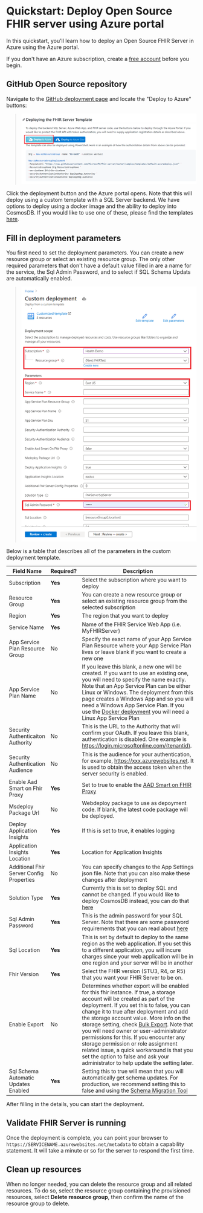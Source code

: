 # Quickstart: Deploy Open Source FHIR server using Azure portal

In this quickstart, you'll learn how to deploy an Open Source FHIR Server in Azure using the Azure portal.

If you don't have an Azure subscription, create a [free account](https://azure.microsoft.com/free/?WT.mc_id=A261C142F) before you begin.

## GitHub Open Source repository

Navigate to the [GitHub deployment page](https://github.com/Microsoft/fhir-server/blob/master/docs/DefaultDeployment.md) and locate the "Deploy to Azure" buttons:

>![Open Source Deployment Page](images/quickstart-oss-portal/deployment-page-oss.png)

Click the deployment button and the Azure portal opens. Note that this will deploy using a custom template with a SQL Server backend. We have options to deploy using a docker image and the ability to deploy into CosmosDB. If you would like to use one of these, please find the templates [here](https://github.com/microsoft/fhir-server/tree/master/samples/templates).

## Fill in deployment parameters

You first need to set the deployment parameters. You can create a new resource group or select an existing resource group. The only other required parameters that don't have a default value filled in are a name for the service, the Sql Admin Password, and to select if SQL Schema Updats are automatically enabled.

>![Custom Deployment Parameters](images/quickstart-oss-portal/deployment-custom-parameters.png)

Below is a table that describes all of the parameters in the custom deployment template.

|Field Name|Required?|Description|
|-|-|-|
|Subscription|**Yes**|Select the subscription where you want to deploy|
|Resource Group|**Yes**|You can create a new resource group or select an existing resource group from the selected subscription|
|Region|**Yes**|The region that you want to deploy|
|Service Name|**Yes**|Name of the FHIR Service Web App (i.e. MyFHIRServer)|
|App Service Plan Resource Group|No|Specify the exact name of your App Service Plan Resource where your App Service Plan lives or leave blank if you want to create a new one|
|App Service Plan Name|No|If you leave this blank, a new one will be created. If you want to use an existing one, you will need to specify the name exactly. Note that an App Service Plan can be either Linux or Windows. The deployment from this page creates a Windows App and so you will need a Windows App Service Plan. If you use the [Docker deployment](https://github.com/microsoft/fhir-server/blob/master/samples/templates/default-azuredeploy-docker-sql.json) you will need a Linux App Service Plan|
|Security Authenticaiton Authority|No|This is the URL to the Authority that will confirm your OAuth. If you leave this blank, authentication is disabled. One example is https://login.microsoftonline.com/(tenantid).|
|Security Authentication Audience|No|This is the audience for your authentication, for example, https://xxx.azurewebsites.net. It is used to obtain the access token when the server security is enabled.|
|Enable Aad Smart on Fhir Proxy|**Yes**|Set to true to enable the [AAD Smart on FHIR Proxy](https://docs.microsoft.com/en-us/azure/healthcare-apis/use-smart-on-fhir-proxy)|
|Msdeploy Package Url|No|Webdeploy package to use as depoyment code. If blank, the latest code package will be deployed.|
|Deploy Application Insights|**Yes**|If this is set to true, it enables logging|
|Application Insights Location|**Yes**|Location for Application Insights|
|Additional Fhir Server Config Properties|No|You can specify changes to the App Settings json file. Note that you can also make these changes after deployment|
|Solution Type|**Yes**|Currently this is set to deploy SQL and cannot be changed. If you would like to deploy CosmosDB instead, you can do that [here](https://github.com/microsoft/fhir-server/blob/master/samples/templates/default-azuredeploy.json)|
|Sql Admin Password|**Yes**|This is the admin password for your SQL Server. Note that there are some password requirements that you can read about [here](https://docs.microsoft.com/en-us/sql/relational-databases/security/password-policy?view=sql-server-ver15#password-complexity)|
|Sql Location|**Yes**|This is set by default to deploy to the same region as the web application. If you set this to a different application, you will incure charges since your web application will be in one region and your server will be in another|
|Fhir Version|**Yes**|Select the FHIR version (STU3, R4, or R5) that you want your FHIR Server to be on.|
|Enable Export|No|Determines whether export will be enabled for this fhir instance. If true, a storage account will be created as part of the deployment. If you set this to false, you can change it to true after deployment and add the storage account value. More info on the storage setting, check [Bulk Export](https://github.com/microsoft/fhir-server/blob/master/docs/BulkExport.md). Note that you will need owner or user-administrator permissions for this. If you encounter any storage permission or role assignment related issue, a quick workaround is that you set the option to false and ask your administrator to help update the setting later.|
|Sql Schema Automatic Updates Enabled|**Yes**|Setting this to true will mean that you will automatically get schema updates. For production, we recommend setting this to false and using the [Schema Migration Tool](https://github.com/microsoft/fhir-server/blob/master/docs/SchemaMigrationGuide.md)|

After filling in the details, you can start the deployment.

## Validate FHIR Server is running

Once the deployment is complete, you can point your browser to `https://SERVICENAME.azurewebsites.net/metadata` to obtain a capability statement. It will take a minute or so for the server to respond the first time.

## Clean up resources

When no longer needed, you can delete the resource group and all related resources. To do so, select the resource group containing the provisioned resources, select **Delete resource group**, then confirm the name of the resource group to delete.

